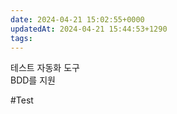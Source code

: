 ```yaml
---
date: 2024-04-21 15:02:55+0000
updatedAt: 2024-04-21 15:44:53+1290
tags: 
---
```

테스트 자동화 도구  
BDD를 지원

#Test 